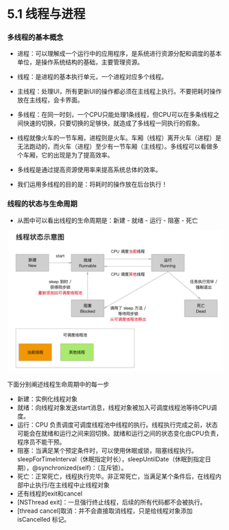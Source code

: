 # 5.1 线程与进程

### 多线程的基本概念

* 进程：可以理解成一个运行中的应用程序，是系统进行资源分配和调度的基本单位，是操作系统结构的基础，主要管理资源。

* 线程：是进程的基本执行单元，一个进程对应多个线程。

* 主线程：处理UI，所有更新UI的操作都必须在主线程上执行。不要把耗时操作放在主线程，会卡界面。

* 多线程：在同一时刻，一个CPU只能处理1条线程，但CPU可以在多条线程之间快速的切换，只要切换的足够快，就造成了多线程一同执行的假象。

* 线程就像火车的一节车厢，进程则是火车。车厢（线程）离开火车（进程）是无法跑动的，而火车（进程）至少有一节车厢（主线程）。多线程可以看做多个车厢，它的出现是为了提高效率。

* 多线程是通过提高资源使用率来提高系统总体的效率。

* 我们运用多线程的目的是：将耗时的操作放在后台执行！



### 线程的状态与生命周期

* 从图中可以看出线程的生命周期是：新建 - 就绪 - 运行 - 阻塞 - 死亡

![](Resource/4_1_1.png)

下面分别阐述线程生命周期中的每一步

* 新建：实例化线程对象
* 就绪：向线程对象发送start消息，线程对象被加入可调度线程池等待CPU调度。
* 运行：CPU 负责调度可调度线程池中线程的执行。线程执行完成之前，状态可能会在就绪和运行之间来回切换。就绪和运行之间的状态变化由CPU负责，程序员不能干预。
* 阻塞：当满足某个预定条件时，可以使用休眠或锁，阻塞线程执行。sleepForTimeInterval（休眠指定时长），sleepUntilDate（休眠到指定日期），@synchronized(self)：（互斥锁）。
* 死亡：正常死亡，线程执行完毕。非正常死亡，当满足某个条件后，在线程内部中止执行/在主线程中止线程对象
* 还有线程的exit和cancel
* [NSThread exit]：一旦强行终止线程，后续的所有代码都不会被执行。
* [thread cancel]取消：并不会直接取消线程，只是给线程对象添加 isCancelled 标记。


